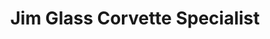 ---
title: "Jim Glass Corvette Specialist"
url: /kingston/jim-glass-corvette-specialist/
shop: car
---